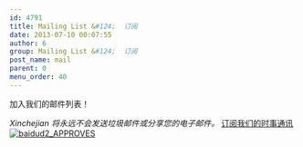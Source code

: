 ```yaml
---
id: 4791
title: Mailing List &#124;  订阅
date: 2013-07-10 00:07:55
author: 6
group: Mailing List &#124;  订阅
post_name: mail
parent: 0
menu_order: 40
---
```


加入我们的邮件列表！

_Xinchejian 将永远不会发送垃圾邮件或分享您的电子邮件。_ [订阅我们的时事通讯](http://eepurl.com/oiiqn) [![baidud2_APPROVES](http://xinchejian.com/wp-content/uploads/2013/07/baidud2_APPROVES-263x400.png)](http://139.162.84.35/wp-content/uploads/2013/07/baidud2_APPROVES.png)